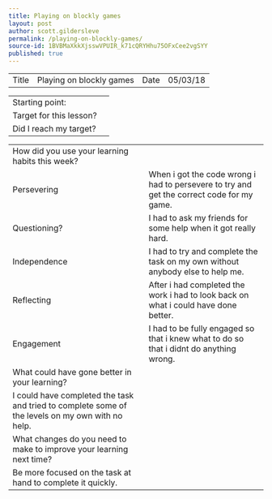 ```yaml
---
title: Playing on blockly games
layout: post
author: scott.gildersleve
permalink: /playing-on-blockly-games/
source-id: 1BVBMaXkkXjsswVPUIR_k71cQRYHhu75OFxCee2vgSYY
published: true
---
```

      

<table>
  <tr>
    <td>Title</td>
    <td>Playing on blockly games</td>
    <td>Date</td>
    <td>05/03/18</td>
  </tr>
</table>


<table>
  <tr>
    <td>Starting point:</td>
    <td></td>
  </tr>
  <tr>
    <td>Target for this lesson?</td>
    <td></td>
  </tr>
  <tr>
    <td>Did I reach my target? </td>
    <td></td>
  </tr>
</table>


<table>
  <tr>
    <td>How did you use your learning habits this week?</td>
    <td></td>
  </tr>
  <tr>
    <td>Persevering</td>
    <td>When i got the code wrong i had to persevere to try and get the correct code for my game.</td>
  </tr>
  <tr>
    <td>Questioning?</td>
    <td>I had to ask my friends for some help when it got really hard.</td>
  </tr>
  <tr>
    <td>Independence</td>
    <td>I had to try and complete the task on my own without anybody else to help me.</td>
  </tr>
  <tr>
    <td>Reflecting</td>
    <td>After i had completed the work i had to look back on what i could have done better.</td>
  </tr>
  <tr>
    <td>Engagement</td>
    <td>I had to be fully engaged so that i knew what to do so that i didnt do anything wrong.</td>
  </tr>
  <tr>
    <td>What could have gone better in your learning?</td>
    <td></td>
  </tr>
  <tr>
    <td>I could have completed the task and tried to complete some of the levels on my own with no help.</td>
    <td></td>
  </tr>
  <tr>
    <td>What changes do you need to make to improve your learning next time?</td>
    <td></td>
  </tr>
  <tr>
    <td>Be more focused on the task at hand to complete it quickly.</td>
    <td></td>
  </tr>
</table>


